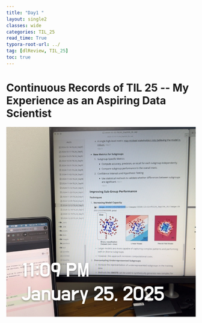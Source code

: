 ```yaml
---
title: "Day1 "
layout: single2
classes: wide
categories: TIL_25
read_time: True
typora-root-url: ../
tag: [dlReview, TIL_25]
toc: true 
---
```


# Continuous Records of TIL 25 -- My Experience as an Aspiring Data Scientist

![D6B69366-54F9-40C8-B0F7-E5B051CDA73C_1_105_c](/../images/2025-01-25-TIL25_Day1/D6B69366-54F9-40C8-B0F7-E5B051CDA73C_1_105_c-7874336.jpeg)
